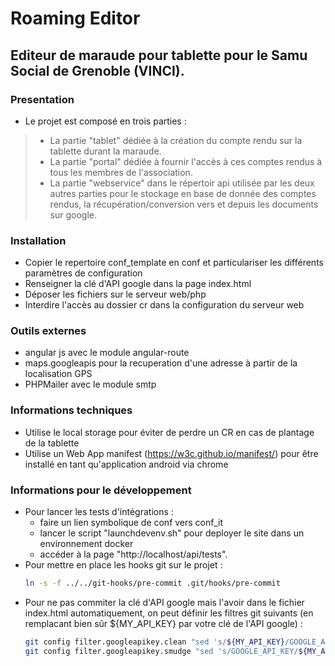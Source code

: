 # Roaming Editor
## Editeur de maraude pour tablette pour le Samu Social de Grenoble (VINCI).

### Presentation
- Le projet est composé en trois parties :
>- La partie "tablet" dédiée à la création du compte rendu sur la tablette durant la maraude.
>- La partie "portal" dédiée à fournir l'accès à ces comptes rendus à tous les membres de l'association.
>- La partie "webservice" dans le répertoir api utilisée par les deux autres parties pour le stockage en base de donnée
    des comptes rendus, la récupération/conversion vers et depuis les documents sur google.

### Installation
- Copier le repertoire conf_template en conf et particulariser les différents paramètres de configuration
- Renseigner la clé d'API google dans la page index.html
- Déposer les fichiers sur le serveur web/php
- Interdire l'accès au dossier cr dans la configuration du serveur web

### Outils externes
- angular js avec le module angular-route
- maps.googleapis pour la recuperation d'une adresse à partir de la localisation GPS
- PHPMailer avec le module smtp

### Informations techniques
- Utilise le local storage pour éviter de perdre un CR en cas de plantage de la tablette
- Utilise un Web App manifest (https://w3c.github.io/manifest/) pour être installé en tant qu'application android via chrome

### Informations pour le développement
- Pour lancer les tests d'intégrations :
    - faire un lien symbolique de conf vers conf_it
    - lancer le script "launchdevenv.sh" pour deployer le site dans un environnement docker
    - accéder à la page "http://localhost/api/tests".
- Pour mettre en place les hooks git sur le projet :
  ```bash
  ln -s -f ../../git-hooks/pre-commit .git/hooks/pre-commit
  ```
- Pour ne pas commiter la clé d'API google mais l'avoir dans le fichier index.html automatiquement,
  on peut définir les filtres git suivants (en remplacant bien sûr ${MY_API_KEY} par votre clé de l'API google) :
  ```bash
  git config filter.googleapikey.clean "sed 's/${MY_API_KEY}/GOOGLE_API_KEY/'"
  git config filter.googleapikey.smudge "sed 's/GOOGLE_API_KEY/${MY_API_KEY}/'"
  ```

